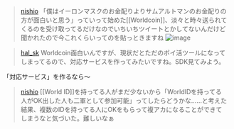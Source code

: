 
> [nishio](https://twitter.com/nishio/status/1722634501661282488) 「僕はイーロンマスクのお金配りよりサムアルトマンのお金配りの方が面白いと思う」っていって始めた[[Worldcoin]]、淡々と時々送られてくるのを受け取ってるだけなのでいちいちツイートとかしてないんだけど聞かれたので今これくらいってのを貼っときますね
>  ![image](https://pbs.twimg.com/media/F-gG8wXbQAAI6uY?format=jpg&name=medium#.png)

> [hal_sk](https://twitter.com/hal_sk/status/1722867099255853556) Worldcoin面白いんですが、現状だとただのポイ活ツールになってしまってるので、対応サービスを作ってみたいですね。SDK見てみよう。

「対応サービス」を作るなら〜
> [nishio](https://twitter.com/nishio/status/1722901735331741723) [[World ID]]を持ってる人がまだ少ないから「WorldIDを持ってる人がOK出した人も二軍として参加可能」ってしたらどうかな……と考えた結果、複数のIDを持ってる人にOKをもらって複アカになることができてしまうなと気づいた。難しいなぁ
